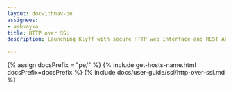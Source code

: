 ```yaml
---
layout: docwithnav-pe
assignees:
- ashvayka
title: HTTP over SSL
description: Launching Klyff with secure HTTP web interface and REST API.

---
```


{% assign docsPrefix = "pe/" %}
{% include get-hosts-name.html docsPrefix=docsPrefix %}
{% include docs/user-guide/ssl/http-over-ssl.md %}